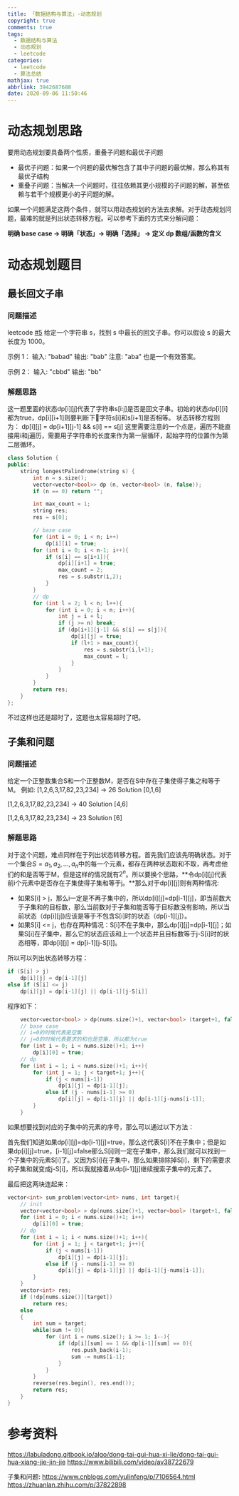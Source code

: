 ```yaml
---
title: 「数据结构与算法」-动态规划
copyright: true
comments: true
tags:
  - 数据结构与算法
  - 动态规划
  - leetcode
categories:
  - leetcode
  - 算法总结
mathjax: true
abbrlink: 3942687688
date: 2020-09-06 11:50:46
---
```

# 动态规划思路
要用动态规划要具备两个性质，重叠子问题和最优子问题
* 最优子问题：如果一个问题的最优解包含了其中子问题的最优解，那么称其有最优子结构
* 重叠子问题：当解决一个问题时，往往依赖其更小规模的子问题的解，甚至依赖与若干个规模更小的子问题的解。

如果一个问题满足这两个条件，就可以用动态规划的方法去求解。对于动态规划问题，最难的就是列出状态转移方程。可以参考下面的方式来分解问题：

**明确 base case -> 明确「状态」-> 明确「选择」 -> 定义 dp 数组/函数的含义**

<!-- more -->

# 动态规划题目

## 最长回文子串
### 问题描述
leetcode [#5][1]
给定一个字符串 s，找到 s 中最长的回文子串。你可以假设 s 的最大长度为 1000。

示例 1：
输入: "babad"
输出: "bab"
注意: "aba" 也是一个有效答案。

示例 2：
输入: "cbbd"
输出: "bb"
### 解题思路
这一题里面的状态dp\[i\]\[j\]代表了字符串s\[i:j\]是否是回文子串。初始的状态dp\[i\]\[i\]都为true，dp\[i\]\[i+1\]则要判断下字符s\[i\]和s\[i+1\]是否相等。
状态转移方程则为：
dp\[i\]\[j\] = dp\[i+1\]\[j-1\] && s\[i\] == s\[j\]
这里需要注意的一个点是，遍历不能直接用i和j遍历，需要用子字符串的长度来作为第一层循环，起始字符的位置作为第二层循环。

```C++
class Solution {
public:
    string longestPalindrome(string s) {
        int n = s.size();
        vector<vector<bool>> dp (n, vector<bool> (n, false));
        if (n == 0) return "";

        int max_count = 1;
        string res;
        res = s[0];

        // base case
        for (int i = 0; i < n; i++)
            dp[i][i] = true;
        for (int i = 0; i < n-1; i++){
            if (s[i] == s[i+1]){
                dp[i][i+1] = true;
                max_count = 2;
                res = s.substr(i,2);
            }
        }
        // dp
        for (int l = 2; l < n; l++){
            for (int i = 0; i < n; i++){
                int j = i + l;
                if (j >= n) break;
                if (dp[i+1][j-1] && s[i] == s[j]){
                    dp[i][j] = true;
                    if (l+1 > max_count){
                        res = s.substr(i,l+1);
                        max_count = l;
                    }
                }
            }
        }
        return res;
    }
};
```
不过这样也还是超时了，这题也太容易超时了吧。



## 子集和问题
### 问题描述
给定一个正整数集合S和一个正整数M，是否在S中存在子集使得子集之和等于M。
例如:
\[1,2,6,3,17,82,23,234\] -> 26
Solution \[0,1,6\]
 
\[1,2,6,3,17,82,23,234\] -> 40
Solution \[4,6\]
 
\[1,2,6,3,17,82,23,234\] -> 23
Solution \[6\]

### 解题思路
对于这个问题，难点同样在于列出状态转移方程。首先我们应该先明确状态。对于一个集合$S={a_1,a_2,...,a_n}$中的每一个元素，都存在两种状态取和不取，再考虑他们的和是否等于M，但是这样的情况就有$2^n$。所以要换个思路，**令dp[i][j]代表前i个元素中是否存在子集使得子集和等于j。**那么对于dp[i][j]则有两种情况:
* 如果S[i] > j，那么i一定是不再子集中的，所以dp[i][j]=dp[i-1][j]，即当前数大于子集和的目标数，那么当前数对于子集和能否等于目标数没有影响，所以当前状态（dp[i][j])应该是等于不包含S[i]时的状态（dp[i-1][j]）。
* 如果S[i] <= j，也存在两种情况：S[i]不在子集中，那么dp[i][j]=dp[i-1][j]；如果S[i]在子集中，那么它的状态应该和上一个状态并且目标数等于j-S[i]时的状态相等，即dp[i][j] = dp[i-1][j-S[i]]。

所以可以列出状态转移方程：
```C++
if (S[i] > j)
    dp[i][j] = dp[i-1][j]
else if (S[i] <= j)
    dp[i][j] = dp[i-1][j] || dp[i-1][j-S[i]]
```

程序如下：
```C++
    vector<vector<bool> > dp(nums.size()+1, vector<bool> (target+1, false));
    // base case
    // i=0的时候代表是空集
    // j=0的时候代表要求的和也是空集，所以都为true
    for (int i = 0; i < nums.size()+1; i++)
        dp[i][0] = true;
    // dp
    for (int i = 1; i < nums.size()+1; i++){
        for (int j = 1; j < target+1; j++){
            if (j < nums[i-1])
                dp[i][j] = dp[i-1][j];
            else if (j - nums[i-1] >= 0)
                dp[i][j] = dp[i-1][j] || dp[i-1][j-nums[i-1]];
        } 
    }
```

如果想要找到对应的子集中的元素的序号，那么可以通过以下方法：

首先我们知道如果dp[i][j]=dp[i-1][j]=true，那么这代表S[i]不在子集中；但是如果dp[i][j]=true，[i-1][j]=false那么S[i]则一定在子集中，那么我们就可以找到一个子集中的元素S[i]了。又因为S[i]在子集中，那么如果排除掉S[i]，剩下的需要求的子集和就变成j-S[i]，所以我就接着从dp[i-1][j]继续搜索子集中的元素了。

最后把这两块连起来：

```C++
vector<int> sum_problem(vector<int> nums, int target){
    // init
    vector<vector<bool> > dp(nums.size()+1, vector<bool> (target+1, false));
    for (int i = 0; i < nums.size()+1; i++)
        dp[i][0] = true;
    // dp
    for (int i = 1; i < nums.size()+1; i++){
        for (int j = 1; j < target+1; j++){
            if (j < nums[i-1])
                dp[i][j] = dp[i-1][j];
            else if (j - nums[i-1] >= 0)
                dp[i][j] = dp[i-1][j] || dp[i-1][j-nums[i-1]];
        } 
    }
    vector<int> res;
    if (!dp[nums.size()][target])
        return res;
    else
    {
        int sum = target;
        while(sum != 0){
            for (int i = nums.size(); i >= 1; i--){
                if (dp[i][sum] == 1 && dp[i-1][sum] == 0){
                    res.push_back(i-1);
                    sum -= nums[i-1];
                }
            }
        }
        reverse(res.begin(), res.end());
        return res;
    }
}
```




# 参考资料
<https://labuladong.gitbook.io/algo/dong-tai-gui-hua-xi-lie/dong-tai-gui-hua-xiang-jie-jin-jie>
<https://www.bilibili.com/video/av38722679>

子集和问题:
<https://www.cnblogs.com/yulinfeng/p/7106564.html>
<https://zhuanlan.zhihu.com/p/37822898>

[1]:https://leetcode-cn.com/problems/longest-palindromic-substring/